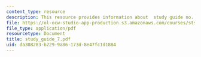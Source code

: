 ```yaml
---
content_type: resource
description: This resource provides information about  study guide no. 7.
file: https://ol-ocw-studio-app-production.s3.amazonaws.com/courses/sts-005-disease-and-society-in-america-fall-2005/da308283b2299a86173d8e47fc1d1884_study_guide_7.pdf
file_type: application/pdf
resourcetype: Document
title: study_guide_7.pdf
uid: da308283-b229-9a86-173d-8e47fc1d1884
---
```


